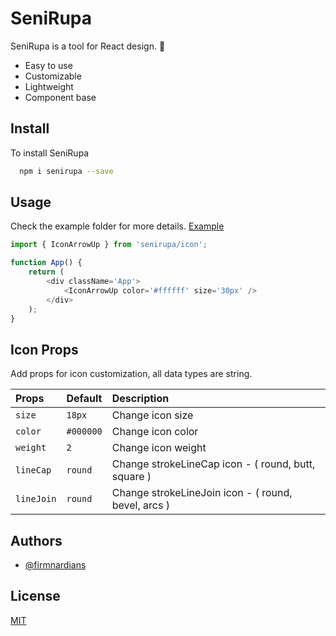 # SeniRupa

SeniRupa is a tool for React design. 🎨

-   Easy to use
-   Customizable
-   Lightweight
-   Component base

## Install

To install SeniRupa

```bash
  npm i senirupa --save
```

## Usage

Check the example folder for more details. [Example](https://github.com/firmnardians/senirupa/tree/master/example)

```javascript
import { IconArrowUp } from 'senirupa/icon';

function App() {
	return (
		<div className='App'>
			<IconArrowUp color='#ffffff' size='30px' />
		</div>
	);
}
```

## Icon Props

Add props for icon customization, all data types are string.

| Props      | Default   | Description                                         |
| :--------- | :-------- | :-------------------------------------------------- |
| `size`     | `18px`    | Change icon size                                    |
| `color`    | `#000000` | Change icon color                                   |
| `weight`   | `2`       | Change icon weight                                  |
| `lineCap`  | `round`   | Change strokeLineCap icon - ( round, butt, square ) |
| `lineJoin` | `round`   | Change strokeLineJoin icon - ( round, bevel, arcs ) |

## Authors

-   [@firmnardians](https://github.com/firmnardians)

## License

[MIT](https://choosealicense.com/licenses/mit/)
